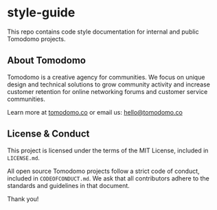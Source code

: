 # style-guide

This repo contains code style documentation for internal and public Tomodomo projects.

## About Tomodomo

Tomodomo is a creative agency for communities. We focus on unique design and technical solutions to grow community activity and increase customer retention for online networking forums and customer service communities.

Learn more at [tomodomo.co](https://tomodomo.co) or email us: [hello@tomodomo.co](mailto:hello@tomodomo.co)

## License & Conduct

This project is licensed under the terms of the MIT License, included in `LICENSE.md`.

All open source Tomodomo projects follow a strict code of conduct, included in `CODEOFCONDUCT.md`. We ask that all contributors adhere to the standards and guidelines in that document.

Thank you!

